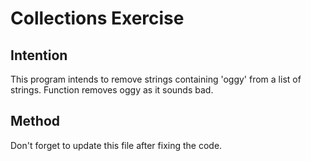# Collections Exercise

## Intention

This program intends to remove strings containing 'oggy' from a list of strings.
Function removes oggy as it sounds bad.

## Method



Don't forget to update this file after fixing the code.
